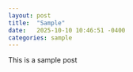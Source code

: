 ```yaml
---
layout: post
title:  "Sample"
date:   2025-10-10 10:46:51 -0400
categories: sample
---
```

This is a sample post
